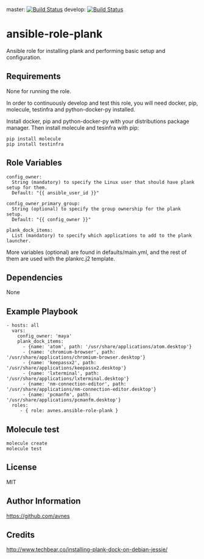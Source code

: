 master: [![Build Status](https://travis-ci.org/avnes/ansible-role-plank.png?branch=master)](https://travis-ci.org/avnes/ansible-role-plank) develop: [![Build Status](https://travis-ci.org/avnes/ansible-role-plank.png?branch=develop)](https://travis-ci.org/avnes/ansible-role-plank)

# ansible-role-plank

Ansible role for installing plank and performing basic setup and configuration.

## Requirements

None for running the role.

In order to continuously develop and test this role, you will need docker, pip, molecule, testinfra and python-docker-py installed.

Install docker, pip and python-docker-py with your distributions package manager. Then install molecule and tesinfra with pip:

```
pip install molecule
pip install testinfra
```

## Role Variables

```
config_owner:
  String (mandatory) to specify the Linux user that should have plank setup for them.
  Default: "{{ ansible_user_id }}"

config_owner_primary_group:
  String (optional) to specify the group ownership for the plank setup.
  Default: "{{ config_owner }}"

plank_dock_items:
  List (mandatory) to specify which applications to add to the plank launcher.
```

More variables (optional) are found in defaults/main.yml, and the rest of them are used with the plankrc.j2 template.

## Dependencies

None

## Example Playbook

```
- hosts: all
  vars:
    config_owner: 'maya'
    plank_dock_items:
      - {name: 'atom', path: '/usr/share/applications/atom.desktop'}
      - {name: 'chromium-browser', path: '/usr/share/applications/chromium-browser.desktop'}
      - {name: 'keepassx2', path: '/usr/share/applications/keepassx2.desktop'}
      - {name: 'lxterminal', path: '/usr/share/applications/lxterminal.desktop'}
      - {name: 'nm-connection-editor', path: '/usr/share/applications/nm-connection-editor.desktop'}
      - {name: 'pcmanfm', path: '/usr/share/applications/pcmanfm.desktop'}
  roles:
     - { role: avnes.ansible-role-plank }
```

## Molecule test

```
molecule create
molecule test
```

## License

MIT

## Author Information

<https://github.com/avnes>

## Credits

<http://www.techbear.co/installing-plank-dock-on-debian-jessie/>

